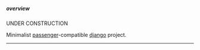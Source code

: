 ##### overview

UNDER CONSTRUCTION

Minimalist [passenger](https://www.phusionpassenger.com)-compatible [django](https://www.djangoproject.com) project.

---
